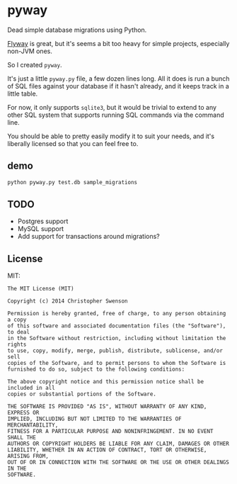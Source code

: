 # pyway

Dead simple database migrations using Python.

[Flyway](http://flywaydb.org/) is great, but it's seems a bit too heavy for
simple projects, especially non-JVM ones.

So I created `pyway`.

It's just a little `pyway.py` file, a few dozen lines long.
All it does is run a bunch of SQL files against your database if
it hasn't already, and it keeps track in a little table.

For now, it only supports `sqlite3`, but it would be trivial to
extend to any other SQL system that supports running SQL commands
via the command line.

You should be able to pretty easily modify it to suit your needs,
and it's liberally licensed so that you can feel free to.

## demo

```sh
python pyway.py test.db sample_migrations
```

## TODO

  * Postgres support
  * MySQL support
  * Add support for transactions around migrations?

## License

MIT:

```
The MIT License (MIT)

Copyright (c) 2014 Christopher Swenson

Permission is hereby granted, free of charge, to any person obtaining a copy
of this software and associated documentation files (the "Software"), to deal
in the Software without restriction, including without limitation the rights
to use, copy, modify, merge, publish, distribute, sublicense, and/or sell
copies of the Software, and to permit persons to whom the Software is
furnished to do so, subject to the following conditions:

The above copyright notice and this permission notice shall be included in all
copies or substantial portions of the Software.

THE SOFTWARE IS PROVIDED "AS IS", WITHOUT WARRANTY OF ANY KIND, EXPRESS OR
IMPLIED, INCLUDING BUT NOT LIMITED TO THE WARRANTIES OF MERCHANTABILITY,
FITNESS FOR A PARTICULAR PURPOSE AND NONINFRINGEMENT. IN NO EVENT SHALL THE
AUTHORS OR COPYRIGHT HOLDERS BE LIABLE FOR ANY CLAIM, DAMAGES OR OTHER
LIABILITY, WHETHER IN AN ACTION OF CONTRACT, TORT OR OTHERWISE, ARISING FROM,
OUT OF OR IN CONNECTION WITH THE SOFTWARE OR THE USE OR OTHER DEALINGS IN THE
SOFTWARE.
```
